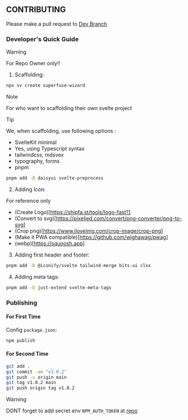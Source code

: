 ## CONTRIBUTING

Please make a pull request to [Dev Branch](https://github.com/Ratimon/superfuse-wizard/tree/dev)

### Developer's Quick Guide

>[!WARNING]
> For Repo Owner only!!

1. Scaffolding:

```bash
npx sv create superfuse-wizard
```

>[!NOTE]
> For who want to scaffolding their own svelte project

>[!TIP]
> We, when scaffolding, use following options :
- SvelteKit minimal
- Yes, using Typescript syntax
- tailwindcss, mdsvex
- typography, forms
- pnpm

```bash
pnpm add -D daisyui svelte-preprocess 
```

2. Adding Icon:

For reference only
- (Create Logo)[https://shipfa.st/tools/logo-fast?]
- (Convert to svg)[https://pixelied.com/convert/png-converter/png-to-svg]
- (Crop png)[https://www.iloveimg.com/crop-image/crop-png]
- (Make it PWA compatible)[https://github.com/wighawag/pwag]
- (webp)[https://squoosh.app]

3. Adding first header and footer:

```bash
pnpm add -D @iconify/svelte tailwind-merge bits-ui clsx
```

4. Adding meta tags:

```bash
pnpm add -D just-extend svelte-meta-tags
```

### Publishing

#### For First Time

Config `package.json`:

```bash
npm publish
```

#### For Second Time

```bash
git add .
git commit -am "v1.0.2"
git push -u origin main
git tag v1.0.2 main
git push origin tag v1.0.2
```
>[!WARNING]
> DONT forget to add secret env `NPM_AUTH_TOKEN` at [repo](https://github.com/Ratimon/superfuse-wizard/settings/secrets/actions)